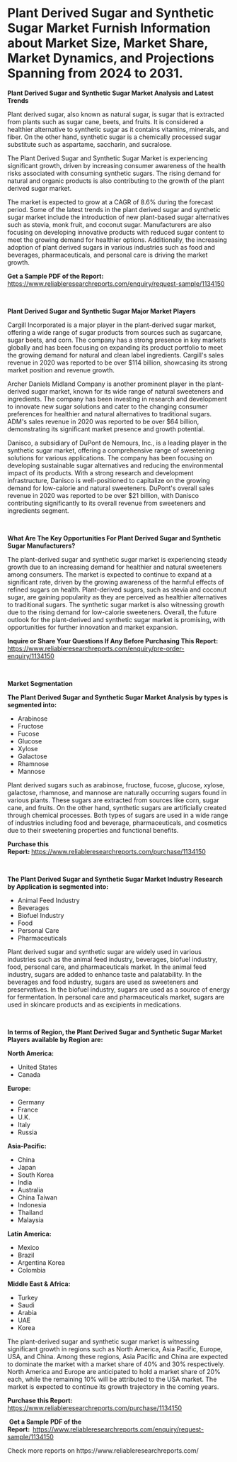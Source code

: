 <p><h1>Plant Derived Sugar and Synthetic Sugar Market Furnish Information about Market Size, Market Share, Market Dynamics, and Projections Spanning from 2024 to 2031.</h1></p><p><strong>Plant Derived Sugar and Synthetic Sugar Market Analysis and Latest Trends</strong></p>
<p><p>Plant derived sugar, also known as natural sugar, is sugar that is extracted from plants such as sugar cane, beets, and fruits. It is considered a healthier alternative to synthetic sugar as it contains vitamins, minerals, and fiber. On the other hand, synthetic sugar is a chemically processed sugar substitute such as aspartame, saccharin, and sucralose.</p><p>The Plant Derived Sugar and Synthetic Sugar Market is experiencing significant growth, driven by increasing consumer awareness of the health risks associated with consuming synthetic sugars. The rising demand for natural and organic products is also contributing to the growth of the plant derived sugar market.</p><p>The market is expected to grow at a CAGR of 8.6% during the forecast period. Some of the latest trends in the plant derived sugar and synthetic sugar market include the introduction of new plant-based sugar alternatives such as stevia, monk fruit, and coconut sugar. Manufacturers are also focusing on developing innovative products with reduced sugar content to meet the growing demand for healthier options. Additionally, the increasing adoption of plant derived sugars in various industries such as food and beverages, pharmaceuticals, and personal care is driving the market growth.</p></p>
<p><strong>Get a Sample PDF of the Report:&nbsp;</strong> <a href="https://www.reliableresearchreports.com/enquiry/request-sample/1134150">https://www.reliableresearchreports.com/enquiry/request-sample/1134150</a></p>
<p>&nbsp;</p>
<p><strong>Plant Derived Sugar and Synthetic Sugar Major Market Players</strong></p>
<p><p>Cargill Incorporated is a major player in the plant-derived sugar market, offering a wide range of sugar products from sources such as sugarcane, sugar beets, and corn. The company has a strong presence in key markets globally and has been focusing on expanding its product portfolio to meet the growing demand for natural and clean label ingredients. Cargill's sales revenue in 2020 was reported to be over $114 billion, showcasing its strong market position and revenue growth.</p><p>Archer Daniels Midland Company is another prominent player in the plant-derived sugar market, known for its wide range of natural sweeteners and ingredients. The company has been investing in research and development to innovate new sugar solutions and cater to the changing consumer preferences for healthier and natural alternatives to traditional sugars. ADM's sales revenue in 2020 was reported to be over $64 billion, demonstrating its significant market presence and growth potential.</p><p>Danisco, a subsidiary of DuPont de Nemours, Inc., is a leading player in the synthetic sugar market, offering a comprehensive range of sweetening solutions for various applications. The company has been focusing on developing sustainable sugar alternatives and reducing the environmental impact of its products. With a strong research and development infrastructure, Danisco is well-positioned to capitalize on the growing demand for low-calorie and natural sweeteners. DuPont's overall sales revenue in 2020 was reported to be over $21 billion, with Danisco contributing significantly to its overall revenue from sweeteners and ingredients segment.</p></p>
<p>&nbsp;</p>
<p><strong>What Are The Key Opportunities For Plant Derived Sugar and Synthetic Sugar Manufacturers?</strong></p>
<p><p>The plant-derived sugar and synthetic sugar market is experiencing steady growth due to an increasing demand for healthier and natural sweeteners among consumers. The market is expected to continue to expand at a significant rate, driven by the growing awareness of the harmful effects of refined sugars on health. Plant-derived sugars, such as stevia and coconut sugar, are gaining popularity as they are perceived as healthier alternatives to traditional sugars. The synthetic sugar market is also witnessing growth due to the rising demand for low-calorie sweeteners. Overall, the future outlook for the plant-derived and synthetic sugar market is promising, with opportunities for further innovation and market expansion.</p></p>
<p><strong>Inquire or Share Your Questions If Any Before Purchasing This Report:</strong> <a href="https://www.reliableresearchreports.com/enquiry/pre-order-enquiry/1134150">https://www.reliableresearchreports.com/enquiry/pre-order-enquiry/1134150</a></p>
<p>&nbsp;</p>
<p><strong>Market Segmentation</strong></p>
<p><strong>The Plant Derived Sugar and Synthetic Sugar Market Analysis by types is segmented into:</strong></p>
<p><ul><li>Arabinose</li><li>Fructose</li><li>Fucose</li><li>Glucose</li><li>Xylose</li><li>Galactose</li><li>Rhamnose</li><li>Mannose</li></ul></p>
<p><p>Plant derived sugars such as arabinose, fructose, fucose, glucose, xylose, galactose, rhamnose, and mannose are naturally occurring sugars found in various plants. These sugars are extracted from sources like corn, sugar cane, and fruits. On the other hand, synthetic sugars are artificially created through chemical processes. Both types of sugars are used in a wide range of industries including food and beverage, pharmaceuticals, and cosmetics due to their sweetening properties and functional benefits.</p></p>
<p><strong>Purchase this Report:&nbsp;</strong><a href="https://www.reliableresearchreports.com/purchase/1134150">https://www.reliableresearchreports.com/purchase/1134150</a></p>
<p>&nbsp;</p>
<p><strong>The Plant Derived Sugar and Synthetic Sugar Market Industry Research by Application is segmented into:</strong></p>
<p><ul><li>Animal Feed Industry</li><li>Beverages</li><li>Biofuel Industry</li><li>Food</li><li>Personal Care</li><li>Pharmaceuticals</li></ul></p>
<p><p>Plant derived sugar and synthetic sugar are widely used in various industries such as the animal feed industry, beverages, biofuel industry, food, personal care, and pharmaceuticals market. In the animal feed industry, sugars are added to enhance taste and palatability. In the beverages and food industry, sugars are used as sweeteners and preservatives. In the biofuel industry, sugars are used as a source of energy for fermentation. In personal care and pharmaceuticals market, sugars are used in skincare products and as excipients in medications.</p></p>
<p>&nbsp;</p>
<p><strong>In terms of Region, the Plant Derived Sugar and Synthetic Sugar Market Players available by Region are:</strong></p>
<p>
    <p> <strong> North America: </strong>
        <ul>
            <li>United States</li>
            <li>Canada</li>
        </ul>
        </p> 
    <p> <strong> Europe: </strong>
        <ul>
            <li>Germany</li>
            <li>France</li>
            <li>U.K.</li>
            <li>Italy</li>
            <li>Russia</li>
        </ul>
        </p> 
    <p> <strong> Asia-Pacific: </strong>
        <ul>
            <li>China</li>
            <li>Japan</li>
            <li>South Korea</li>
            <li>India</li>
            <li>Australia</li>
            <li>China Taiwan</li>
            <li>Indonesia</li>
            <li>Thailand</li>
            <li>Malaysia</li>
        </ul>
        </p> 
    <p> <strong> Latin America: </strong>
        <ul>
            <li>Mexico</li>
            <li>Brazil</li>
            <li>Argentina Korea</li>
            <li>Colombia</li>
        </ul>
        </p> 
    <p> <strong> Middle East & Africa: </strong>
        <ul>
            <li>Turkey</li>
            <li>Saudi</li>
            <li>Arabia</li>
            <li>UAE</li>
            <li>Korea</li>
        </ul>
    </p>
    </p>
<p><p>The plant-derived sugar and synthetic sugar market is witnessing significant growth in regions such as North America, Asia Pacific, Europe, USA, and China. Among these regions, Asia Pacific and China are expected to dominate the market with a market share of 40% and 30% respectively. North America and Europe are anticipated to hold a market share of 20% each, while the remaining 10% will be attributed to the USA market. The market is expected to continue its growth trajectory in the coming years.</p></p>
<p><strong>Purchase this Report: </strong><a href="https://www.reliableresearchreports.com/purchase/1134150">https://www.reliableresearchreports.com/purchase/1134150</a></p>
<p>&nbsp;<strong>Get a Sample PDF of the Report:&nbsp;&nbsp;</strong><a href="https://www.reliableresearchreports.com/enquiry/request-sample/1134150">https://www.reliableresearchreports.com/enquiry/request-sample/1134150</a></p>
<p><strong></strong></p>
<p>Check more reports on https://www.reliableresearchreports.com/</p>